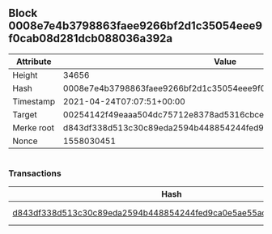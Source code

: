 ## Block 0008e7e4b3798863faee9266bf2d1c35054eee9f0cab08d281dcb088036a392a

Attribute | Value
--- | ---
Height | 34656
Hash | 0008e7e4b3798863faee9266bf2d1c35054eee9f0cab08d281dcb088036a392a
Timestamp | 2021-04-24T07:07:51+00:00
Target | 00254142f49eaaa504dc75712e8378ad5316cbcead634704b3734b6271167cc4
Merke root | d843df338d513c30c89eda2594b448854244fed9ca0e5ae55ad8eaa5ea2e9a40
Nonce | 1558030451

```

```

### Transactions

Hash | Amount
--- | ---
[d843df338d513c30c89eda2594b448854244fed9ca0e5ae55ad8eaa5ea2e9a40](d843df338d513c30c89eda2594b448854244fed9ca0e5ae55ad8eaa5ea2e9a40.md) | 10.00000000 SKEPTI 
